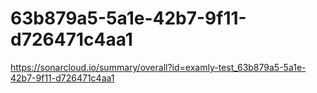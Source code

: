 # 63b879a5-5a1e-42b7-9f11-d726471c4aa1
https://sonarcloud.io/summary/overall?id=examly-test_63b879a5-5a1e-42b7-9f11-d726471c4aa1
